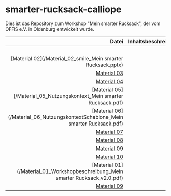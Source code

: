 # smarter-rucksack-calliope

Dies ist das Repository zum Workshop "Mein smarter Rucksack", der vom OFFIS e.V. in Oldenburg entwickelt wurde.


| Datei | Inhaltsbeschreibung |
| ------------: | :-------------- |
|<img width=250/> | <img width=500/> |
| [Material 02](/Material_02_smile_Mein smarter Rucksack.pptx) | |
| [Material 03](/Material_03_HCD-Prozess.pdf) | |
| [Material 04](/Material_04_Calliope_Poster.pdf) | |
| [Material 05](/Material_05_Nutzungskontext_Mein smarter Rucksack.pdf) | |
| [Material 06](/Material_06_NutzungskontextSchablone_Mein smarter Rucksack.pdf) | |
| [Material 07](/Material_07_Rucksack-Vorlage.pdf) | |
| [Material 08](/Material_08_Matrix-Vorlage.pdf) | |
| [Material 09](/Material_09_Matrix-Vorlage2.pdf) | |
| [Material 10](/Material_10_Calliope-Datei.hex) | |
| [Material 01](/Material_01_Workshopbeschreibung_Mein smarter Rucksack_v2.0.pdf) | |
| [Material 09](/Material_09_Matrix-Vorlage2.pdf) | |
